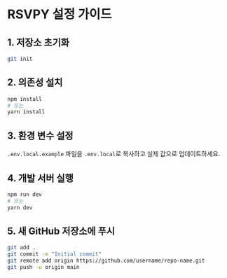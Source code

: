 # RSVPY 설정 가이드

## 1. 저장소 초기화
```bash
git init
```

## 2. 의존성 설치
```bash
npm install
# 또는
yarn install
```

## 3. 환경 변수 설정
`.env.local.example` 파일을 `.env.local`로 복사하고 실제 값으로 업데이트하세요.

## 4. 개발 서버 실행
```bash
npm run dev
# 또는
yarn dev
```

## 5. 새 GitHub 저장소에 푸시
```bash
git add .
git commit -m "Initial commit"
git remote add origin https://github.com/username/repo-name.git
git push -u origin main
```
